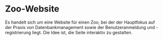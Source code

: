 # Zoo-Website
Es handelt sich um eine Website für einen Zoo, bei der der Hauptfokus auf der Praxis von Datenbankmanagement sowie der Benutzeranmeldung und -registrierung liegt. Die Idee ist, die Seite interaktiv zu gestalten.
